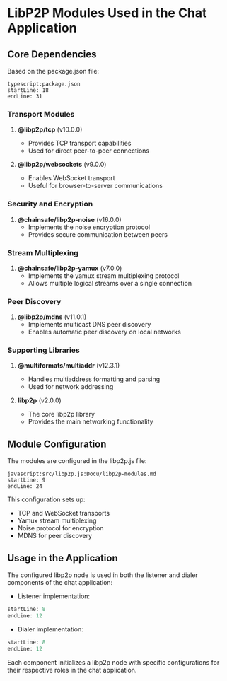# LibP2P Modules Used in the Chat Application

## Core Dependencies
Based on the package.json file: 
```
typescript:package.json
startLine: 18
endLine: 31
```
### Transport Modules
1. **@libp2p/tcp** (v10.0.0)
   - Provides TCP transport capabilities
   - Used for direct peer-to-peer connections

2. **@libp2p/websockets** (v9.0.0)
   - Enables WebSocket transport
   - Useful for browser-to-server communications

### Security and Encryption
1. **@chainsafe/libp2p-noise** (v16.0.0)
   - Implements the noise encryption protocol
   - Provides secure communication between peers

### Stream Multiplexing
1. **@chainsafe/libp2p-yamux** (v7.0.0)
   - Implements the yamux stream multiplexing protocol
   - Allows multiple logical streams over a single connection

### Peer Discovery
1. **@libp2p/mdns** (v11.0.1)
   - Implements multicast DNS peer discovery
   - Enables automatic peer discovery on local networks

### Supporting Libraries
1. **@multiformats/multiaddr** (v12.3.1)
   - Handles multiaddress formatting and parsing
   - Used for network addressing

2. **libp2p** (v2.0.0)
   - The core libp2p library
   - Provides the main networking functionality

## Module Configuration
The modules are configured in the libp2p.js file:
```
javascript:src/libp2p.js:Docu/libp2p-modules.md
startLine: 9
endLine: 24
```

This configuration sets up:
- TCP and WebSocket transports
- Yamux stream multiplexing
- Noise protocol for encryption
- MDNS for peer discovery

## Usage in the Application
The configured libp2p node is used in both the listener and dialer components of the chat application:

- Listener implementation:

```javascript:src/listener.js
startLine: 8
endLine: 12
```

- Dialer implementation:

```javascript:src/dialer.js
startLine: 8
endLine: 12
```

Each component initializes a libp2p node with specific configurations for their respective roles in the chat application.


